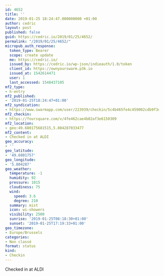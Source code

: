 ```yaml
---
id: 4652
title: ''
date: 2019-01-25 18:24:47.000000000 +01:00
author: cedric
layout: post
published: false
guid: https://cedric.io/2019/01/25/4652/
permalink: "/2019/01/25/4652/"
micropub_auth_response:
  token_type: Bearer
  scope: create update
  me: https://cedric.io/
  issued_by: https://cedric.io/wp-json/indieauth/1.0/token
  client_id: https://ownyourswarm.p3k.io
  issued_at: 1542614471
  user: 1
  last_accessed: 1548437105
mf2_type:
- h-entry
mf2_published:
- '2019-01-25T18:24:47+01:00'
mf2_syndication:
- https://www.swarmapp.com/user/223939/checkin/5c4b465fe4c459002cdb9f3d
mf2_checkin:
- https://foursquare.com/v/4fe462cae4b02af3e6150309
mf2_location:
- geo:49.680175681515,5.804287033477
mf2_content:
- Checked in at ALDI
geo_accuracy:
- ''
geo_latitude:
- '49.6801757'
geo_longitude:
- '5.804287'
geo_weather:
  temperature: -1
  humidity: 92
  pressure: 1015
  cloudiness: 75
  wind:
    speed: 3.6
    degree: 210
  summary: mist
  icon: wi-showers
  visibility: 2500
  sunrise: '2019-01-25T08:18:30+01:00'
  sunset: '2019-01-25T17:19:33+01:00'
geo_timezone:
- Europe/Brussels
categories:
- Non classé
format: status
kind:
- Checkin
---
```

Checked in at ALDI